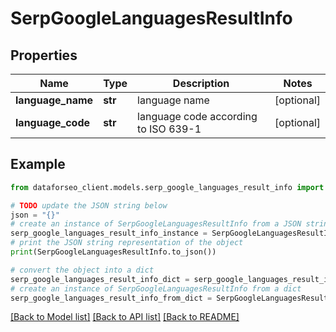# SerpGoogleLanguagesResultInfo


## Properties

Name | Type | Description | Notes
------------ | ------------- | ------------- | -------------
**language_name** | **str** | language name | [optional] 
**language_code** | **str** | language code according to ISO 639-1 | [optional] 

## Example

```python
from dataforseo_client.models.serp_google_languages_result_info import SerpGoogleLanguagesResultInfo

# TODO update the JSON string below
json = "{}"
# create an instance of SerpGoogleLanguagesResultInfo from a JSON string
serp_google_languages_result_info_instance = SerpGoogleLanguagesResultInfo.from_json(json)
# print the JSON string representation of the object
print(SerpGoogleLanguagesResultInfo.to_json())

# convert the object into a dict
serp_google_languages_result_info_dict = serp_google_languages_result_info_instance.to_dict()
# create an instance of SerpGoogleLanguagesResultInfo from a dict
serp_google_languages_result_info_from_dict = SerpGoogleLanguagesResultInfo.from_dict(serp_google_languages_result_info_dict)
```
[[Back to Model list]](../README.md#documentation-for-models) [[Back to API list]](../README.md#documentation-for-api-endpoints) [[Back to README]](../README.md)


